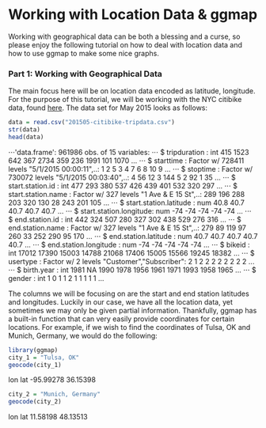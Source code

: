 # Working with Location Data & ggmap

Working with geographical data can be both a blessing and a curse, so please enjoy the following tutorial on how to deal with location data and how to use ggmap to make some nice graphs. 

### Part 1: Working with Geographical Data

The main focus here will be on location data encoded as latitude, longitude. For the purpose of this tutorial, we will be working with the NYC citibike data, found [here](https://s3.amazonaws.com/tripdata/index.html). The data set for May 2015 looks as follows:

``` r
data = read.csv("201505-citibike-tripdata.csv")
str(data)
head(data)
```
⋅⋅⋅'data.frame':	961986 obs. of  15 variables:
⋅⋅⋅ $ tripduration           : int  415 1523 642 367 2734 359 236 1991 101 1070 ...
⋅⋅⋅ $ starttime              : Factor w/ 728411 levels "5/1/2015 00:00:11",..: 1 2 5 3 4 7 6 8 10 9 ...
⋅⋅⋅ $ stoptime               : Factor w/ 730072 levels "5/1/2015 00:03:40",..: 4 56 12 3 144 5 2 92 1 35 ...
⋅⋅⋅ $ start.station.id       : int  477 293 380 537 426 439 401 532 320 297 ...
⋅⋅⋅ $ start.station.name     : Factor w/ 327 levels "1 Ave & E 15 St",..: 289 196 288 203 320 130 28 243 201 105 ...
⋅⋅⋅ $ start.station.latitude : num  40.8 40.7 40.7 40.7 40.7 ...
⋅⋅⋅ $ start.station.longitude: num  -74 -74 -74 -74 -74 ...
⋅⋅⋅ $ end.station.id         : int  442 324 507 280 327 302 438 529 276 316 ...
⋅⋅⋅ $ end.station.name       : Factor w/ 327 levels "1 Ave & E 15 St",..: 279 89 119 97 260 33 252 290 95 170 ...
⋅⋅⋅ $ end.station.latitude   : num  40.7 40.7 40.7 40.7 40.7 ...
⋅⋅⋅ $ end.station.longitude  : num  -74 -74 -74 -74 -74 ...
⋅⋅⋅ $ bikeid                 : int  17012 17390 15003 14788 21068 17406 15005 15566 19245 18382 ...
⋅⋅⋅ $ usertype               : Factor w/ 2 levels "Customer","Subscriber": 2 1 2 2 2 2 2 2 2 2 ...
⋅⋅⋅ $ birth.year             : int  1981 NA 1990 1978 1956 1961 1971 1993 1958 1965 ...
⋅⋅⋅ $ gender                 : int  1 0 1 1 2 1 1 1 1 1 ...

The columns we will be focusing on are the start and end station latitudes and longitudes. Luckily in our case, we have all the location data, yet sometimes we may only be given partial information. Thankfully, ggmap has a built-in function that can very easily provide coordinates for certain locations. For example, if we wish to find the coordinates of Tulsa, OK and Munich, Germany, we would do the following:

```r
library(ggmap)
city_1 = "Tulsa, OK"
geocode(city_1)
```
lon             lat
<dbl>           <dbl>
-95.99278	      36.15398	

```r
city_2 = "Munich, Germany"
geocode(city_2)
```
lon             lat
<dbl>           <dbl>
11.58198	      48.13513


